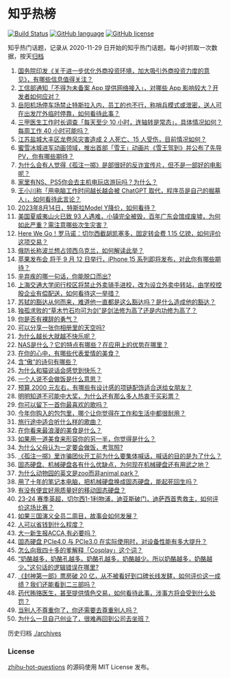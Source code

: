 # 知乎热榜
[![Build Status](https://github.com/ToWeLong/zhihu-hot-questions/workflows/CI/badge.svg)](https://github.com/ToWeLong/zhihu-hot-questions/actions)
[![GitHub language](https://img.shields.io/badge/language-golang-orange.svg)](https://golang.org/)
[![GitHub license](https://img.shields.io/github/license/ToWeLong/zhihu-hot-questions)](https://github.com/ToWeLong/zhihu-hot-questions/blob/main/LICENSE)

知乎热门话题，记录从 2020-11-29 日开始的知乎热门话题。每小时抓取一次数据，按天[归档](./archives)

<!-- BEGIN -->

1. [国务院印发《关于进一步优化外商投资环境，加大吸引外商投资力度的意见》，有哪些信息值得关注？](https://www.zhihu.com/question/617106892)
1. [工信部通知「不得为未备案 App 提供网络接入」，对哪些 App 影响较大？开发者如何应对？](https://www.zhihu.com/question/616764205)
1. [岳阳机场停车场禁止特斯拉入内，员工的也不行，称哨兵模式或泄密，送人可在出发厅外临时停靠，如何看待此事？](https://www.zhihu.com/question/617163942)
1. [三甲医生工作时长调查「每天至少 10 小时，连轴转是常态」，具体情况如何？每周工作 40 小时可能吗？](https://www.zhihu.com/question/617163201)
1. [江苏盐城大丰区龙卷风灾害造成 2 人死亡、15 人受伤，目前情况如何？](https://www.zhihu.com/question/617125049)
1. [蜜雪冰城进军动画领域，推出首部「雪王」动画片《雪王驾到》并公布了先导 PV，你有哪些期待？](https://www.zhihu.com/question/617081489)
1. [为什么会有人觉得《孤注一掷》是部很好的反诈宣传片，但不是一部好的电影呢？](https://www.zhihu.com/question/616386121)
1. [家里有NS、PS5你会去主机电玩店游玩吗？为什么？](https://www.zhihu.com/question/616971300)
1. [王小川称「用电脑工作时间越长越会被 ChatGPT 取代，程序员是自己的掘墓人」，如何看待此言论？](https://www.zhihu.com/question/617087257)
1. [2023年8月14日，特斯拉Model Y降价，如何看待？](https://www.zhihu.com/question/617165139)
1. [美国夏威夷山火已致 93 人遇难，小镇完全被毁，百年广东会馆成废墟，为何如此严重？需注意哪些次生灾害？](https://www.zhihu.com/question/617162912)
1. [Here We Go！罗马诺：切尔西截胡凯塞多，固定转会费 1.15 亿镑，如何评价这项交易？](https://www.zhihu.com/question/617161705)
1. [俄防长称波兰想占领西乌克兰，如何解读此举？](https://www.zhihu.com/question/616570992)
1. [苹果发布会 将于 9 月 12 日举行，iPhone 15 系列即将发布，对此你有哪些期待？](https://www.zhihu.com/question/616612208)
1. [辛弃疾的哪一句话，你能脱口而出?](https://www.zhihu.com/question/614176417)
1. [上海交通大学闵行校区将禁止外卖骑手进校，改为设立外卖中转站，由学校控股企业有偿配送，如何看待这一举措？](https://www.zhihu.com/question/616755795)
1. [苏轼的豁达从何而来，难道他一直都是这么豁达吗？是什么造成他的豁达？](https://www.zhihu.com/question/266299306)
1. [独孤求败的“草木竹石均可为剑”是剑法修为高了还是内功修为高了？](https://www.zhihu.com/question/616960786)
1. [你是否有裸辞的勇气？](https://www.zhihu.com/question/608058427)
1. [可以分享一张你相册里的天空吗?](https://www.zhihu.com/question/617103481)
1. [为什么越长大就越不快乐呢？](https://www.zhihu.com/question/616246227)
1. [NAS是什么？它的特点有哪些？在应用上的优势在哪里？](https://www.zhihu.com/question/616182882)
1. [在你的心中，有哪些代表爱情的美食？](https://www.zhihu.com/question/614921180)
1. [含“傲”的诗句有哪些？](https://www.zhihu.com/question/617093344)
1. [为什么和猫说话会感觉到快乐？](https://www.zhihu.com/question/615903139)
1. [一个人说不会做饭是什么意思？](https://www.zhihu.com/question/617108485)
1. [预算 2000 元左右，有哪些有设计感的项链配饰适合送给女朋友？](https://www.zhihu.com/question/614864811)
1. [明明知道不可能中大奖，为什么还有那么多人热衷于买彩票？](https://www.zhihu.com/question/614349585)
1. [你可以留下一首你最喜欢的歌吗？](https://www.zhihu.com/question/617116846)
1. [今年你购入的包包里，哪个让你觉得在工作和生活中都很耐用？](https://www.zhihu.com/question/616282251)
1. [旅行途中适合听什么样的歌曲？](https://www.zhihu.com/question/615638174)
1. [在你看来最浪漫的美食是什么？](https://www.zhihu.com/question/487259456)
1. [如果用一道美食来形容你的另一半，你觉得是什么？](https://www.zhihu.com/question/614921169)
1. [为什么父母认为一定要会做饭，考驾照?](https://www.zhihu.com/question/616887283)
1. [《孤注一掷》里诈骗团伙开工前为什么要集体喊话，喊话的目的是为了什么？](https://www.zhihu.com/question/616202328)
1. [固态硬盘、机械硬盘各有什么优缺点，为何现在机械硬盘还有用武之地？](https://www.zhihu.com/question/616184172)
1. [为什么动物园的英文是zoo而非animal park？](https://www.zhihu.com/question/616548409)
1. [用了十年的笔记本电脑，把机械硬盘换成固态硬盘，能起死回生吗？](https://www.zhihu.com/question/616312835)
1. [有没有便宜好用质量好的移动固态硬盘？](https://www.zhihu.com/question/615764931)
1. [23-24 赛季英超，切尔西1-1利物浦，迪亚斯破门，迪萨西首秀救主，如何评价这场比赛？](https://www.zhihu.com/question/617161574)
1. [如果三国演义全员二周目，故事会如何发展？](https://www.zhihu.com/question/614465770)
1. [人可以省钱到什么程度？](https://www.zhihu.com/question/613042312)
1. [大一新生报ACCA,有必要吗？](https://www.zhihu.com/question/37567837)
1. [固态硬盘 PCIe4.0 与 PCIe3.0 在实际使用时，对设备性能有多大提升？](https://www.zhihu.com/question/615710656)
1. [怎么向我四十多的爹解释「Cosplay」这个词？](https://www.zhihu.com/question/614209520)
1. [“奶酪越多，奶酪孔越多。奶酪孔越多，奶酪越少。所以奶酪越多，奶酪越少。”这句话的逻辑错误在哪里?](https://www.zhihu.com/question/526941332)
1. [《封神第一部》票房破 20 亿，从不被看好到口碑长线发酵，如何评价这一成绩？我们还能看到二三部吗？](https://www.zhihu.com/question/617107890)
1. [药代贿赂医生，甚至提供情色交易，如何看待此事，涉事方将会受到什么处罚？](https://www.zhihu.com/question/616781025)
1. [当别人不尊重你了，你还需要去尊重别人吗？](https://www.zhihu.com/question/607369101)
1. [为什么一旦自己创业了，很难再回到公司去坐班？](https://www.zhihu.com/question/47342018)

<!-- END -->

历史归档 [./archives](./archives)


### License
[zhihu-hot-questions](https://github.com/towelong/zhihu-hot-questions) 的源码使用 MIT License 发布。